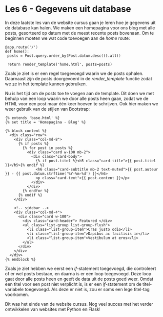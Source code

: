 # Les 6 - Gegevens uit database

In deze laatste les van de website cursus gaan je leren hoe je gegevens uit de database kan halen. We maken een homepagina voor ons blog met alle posts, gesorteerd op datum met de meest recente posts bovenaan. Om te beginnen moeten we wat code toevoegen aan de _home_ route:

<pre><code class="python">@app.route('/')
def home():
 posts = Post.query.order_by(Post.datum.desc()).all()

 return render_template('home.html', posts=posts)</code></pre>

Zoals je ziet is er een regel toegevoegd waarin we de posts ophalen. Daarnaast zijn de posts doorgevoerd in de _render_template_ functie zodat we ze in het template kunnen gebruiken.

Nu is het tijd om de posts toe te voegen aan de template. Dit doen we met behulp van een loop waarin we door alle posts heen gaan, zodat we de HTML voor een post maar één keer hoeven te schrijven. Ook hier maken we weer gebruik van de stijlen van Bootstrap:

<pre><code class="html">{% extends 'base.html' %}
{% set title = 'Homepagina - Blog' %}

{% block content %}
  &lt;div class=&quot;row&quot;&gt;
    &lt;div class=&quot;col-md-8&quot;&gt;
      {% if posts %}
        {% for post in posts %}
          &lt;div class=&quot;card w-100 mb-2&quot;&gt;
            &lt;div class=&quot;card-body&quot;&gt;
              {% if post.titel %}&lt;h5 class=&quot;card-title&quot;&gt;{{ post.titel }}&lt;/h5&gt;{% endif %}
              &lt;h6 class=&quot;card-subtitle mb-2 text-muted&quot;&gt;{{ post.auteur }} - {{ post.datum.strftime('%Y-%m-%d') }}&lt;/h6&gt;
              &lt;p class=&quot;card-text&quot;&gt;{{ post.content }}&lt;/p&gt;
            &lt;/div&gt;
          &lt;/div&gt;
        {% endfor %}
      {% endif %}
    &lt;/div&gt;

    &lt;!-- sidebar --&gt;
    &lt;div class=&quot;col-md-4&quot;&gt;
      &lt;div class=&quot;card w-100&quot;&gt;
        &lt;div class=&quot;card-header&quot;&gt; Featured &lt;/div&gt;
        &lt;ul class=&quot;list-group list-group-flush&quot;&gt;
          &lt;li class=&quot;list-group-item&quot;&gt;Cras justo odio&lt;/li&gt;
          &lt;li class=&quot;list-group-item&quot;&gt;Dapibus ac facilisis in&lt;/li&gt;
          &lt;li class=&quot;list-group-item&quot;&gt;Vestibulum at eros&lt;/li&gt;
        &lt;/ul&gt;
      &lt;/div&gt;
    &lt;/div&gt;
  &lt;/div&gt;
{% endblock %}</code></pre>

Zoals je ziet hebben we eerst een _if_-statement toegevoegd, die controleert of er wel posts bestaan, en daarna is er een loop toegevoegd. Deze loop gaat door alle posts heen en geeft de data uit de posts goed weer. Omdat een titel voor een post niet verplicht is, is er een _if_-statement om de titel-variabele toegevoegd. Als deze er niet is, zou er soms een lege titel-tag voorkomen.

Dit was het einde van de website cursus. Nog veel succes met het verder ontwikkelen van websites met Python en Flask!